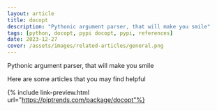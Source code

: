 ```yaml
---
layout: article
title: docopt
description: "Pythonic argument parser, that will make you smile"
tags: [python, docopt, pypi docopt, pypi, references]
date: 2023-12-27
cover: /assets/images/related-articles/general.png
---
```


Pythonic argument parser, that will make you smile

Here are some articles that you may find helpful

{% include link-preview.html url="https://piptrends.com/package/docopt"%}